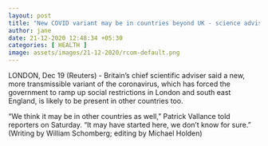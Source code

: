 ```yaml
---
layout: post
title: "New COVID variant may be in countries beyond UK - science advisor"
author: jane 
date: 21-12-2020 12:48:34 +05:30 
categories: [ HEALTH ] 
image: assets/images/21-12-2020/rcom-default.png
---
```

LONDON, Dec 19 (Reuters) - Britain’s chief scientific adviser said a new, more transmissible variant of the coronavirus, which has forced the government to ramp up social restrictions in London and south east England, is likely to be present in other countries too.

“We think it may be in other countries as well,” Patrick Vallance told reporters on Saturday. “It may have started here, we don’t know for sure.” (Writing by William Schomberg; editing by Michael Holden)